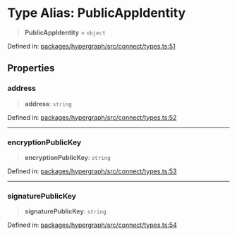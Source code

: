 # Type Alias: PublicAppIdentity

> **PublicAppIdentity** = `object`

Defined in: [packages/hypergraph/src/connect/types.ts:51](https://github.com/hashirpm/hypergraph/blob/ab4ea1cdb9430798142e0d735aac9d31c2cf0ae0/packages/hypergraph/src/connect/types.ts#L51)

## Properties

### address

> **address**: `string`

Defined in: [packages/hypergraph/src/connect/types.ts:52](https://github.com/hashirpm/hypergraph/blob/ab4ea1cdb9430798142e0d735aac9d31c2cf0ae0/packages/hypergraph/src/connect/types.ts#L52)

***

### encryptionPublicKey

> **encryptionPublicKey**: `string`

Defined in: [packages/hypergraph/src/connect/types.ts:53](https://github.com/hashirpm/hypergraph/blob/ab4ea1cdb9430798142e0d735aac9d31c2cf0ae0/packages/hypergraph/src/connect/types.ts#L53)

***

### signaturePublicKey

> **signaturePublicKey**: `string`

Defined in: [packages/hypergraph/src/connect/types.ts:54](https://github.com/hashirpm/hypergraph/blob/ab4ea1cdb9430798142e0d735aac9d31c2cf0ae0/packages/hypergraph/src/connect/types.ts#L54)
